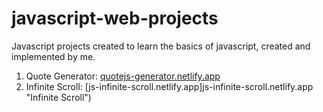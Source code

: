 # javascript-web-projects

Javascript projects created to learn the basics of javascript, created and implemented by me.

1) Quote Generator: [quotejs-generator.netlify.app](quotejs-generator.netlify.app "Quote Generator") 
2) Infinite Scroll: [js-infinite-scroll.netlify.app]js-infinite-scroll.netlify.app "Infinite Scroll")  
